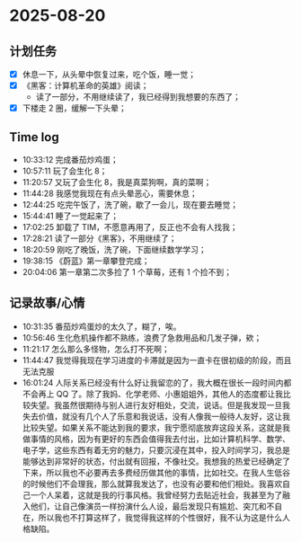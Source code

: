 # 2025-08-20

## 计划任务

- [x] 休息一下，从头晕中恢复过来，吃个饭，睡一觉；
- [x] 《黑客：计算机革命的英雄》阅读；
  - 读了一部分，不用继续读了，我已经得到我想要的东西了；
- [x] 下楼走 2 圈，缓解一下头晕；

## Time log

- 10:33:12 完成番茄炒鸡蛋；
- 10:57:11 玩了会生化 8；
- 11:20:57 又玩了会生化 8，我是真菜狗啊，真的菜啊；
- 11:44:28 我感觉我现在有点头晕恶心，需要休息；
- 12:44:25 吃完午饭了，洗了碗，歇了一会儿，现在要去睡觉；
- 15:44:41 睡了一觉起来了；
- 17:02:25 卸载了 TIM，不愿意再用了，反正也不会有人找我；
- 17:28:21 读了一部分《黑客》，不用继续了；
- 18:20:59 刚吃了晚饭，洗了碗，下面继续数学学习；
- 19:38:15 《蔚蓝》第一章攀登完成；
- 20:04:06 第一章第二次多捡了 1 个草莓，还有 1 个捡不到；

## 记录故事/心情

- 10:31:35 番茄炒鸡蛋炒的太久了，糊了，唉。
- 10:56:46 生化危机操作都不熟练，浪费了急救用品和几发子弹，欸；
- 11:21:17 怎么那么多怪物，怎么打不死啊；
- 11:44:47 我觉得我现在学习进度的卡滞就是因为一直卡在很初级的阶段，而且无法克服
- 16:01:24 人际关系已经没有什么好让我留恋的了，我大概在很长一段时间内都不会再上 QQ 了。除了我妈、化学老师、小惠姐姐外，其他人的态度都让我比较失望。我虽然很期待与别人进行友好相处，交流，说话。但是我发现一旦我失去价值，就没有几个人了乐意和我说话，没有人像我一般待人友好，这让我比较失望。如果关系不能达到我的要求，我宁愿彻底放弃这段关系，这就是我做事情的风格，因为有更好的东西会值得我去付出，比如计算机科学、数学、电子学，这些东西有着无穷的魅力，只要沉浸在其中，投入时间学习，我总是能够达到非常好的状态，付出就有回报，不像社交。我想我的热爱已经确定了下来，所以我也不必要再去多费经历做其他的事情，比如社交。在我人生低谷的时候他们不会理我，那么就算我发达了，也没有必要和他们相处。我喜欢自己一个人呆着，这就是我的行事风格。我曾经努力去贴近社会，我甚至为了融入他们，让自己像演员一样扮演什么人设，最后发现只有尴尬、突兀和不自在，所以我也不打算这样了，我觉得我这样的个性很好，我不认为这是什么人格缺陷。
